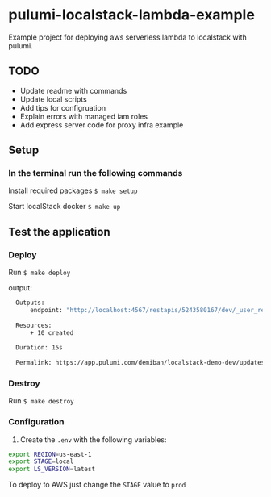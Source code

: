 # pulumi-localstack-lambda-example

Example project for deploying aws serverless lambda to localstack with pulumi.

## TODO

- Update readme with commands
- Update local scripts
- Add tips for configruation
- Explain errors with managed iam roles
- Add express server code for proxy infra example

## Setup

### In the terminal run the following commands

Install required packages
`$ make setup`  

Start localStack docker
`$ make up`

## Test the application

### Deploy

Run `$ make deploy`

output:

```bash
  Outputs:
      endpoint: "http://localhost:4567/restapis/5243580167/dev/_user_request_/mypath"
  
  Resources:
      + 10 created
  
  Duration: 15s
  
  Permalink: https://app.pulumi.com/demiban/localstack-demo-dev/updates/1
```

### Destroy

Run `$ make destroy`

### Configuration

1. Create the `.env` with the following variables:

```bash
export REGION=us-east-1
export STAGE=local
export LS_VERSION=latest
```

To deploy to AWS just change the `STAGE` value to `prod`
